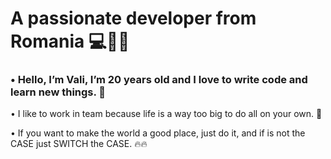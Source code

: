#                               A passionate developer from Romania 💻👨‍💻
### • Hello, I’m Vali, I’m 20 years old and I love to write code and learn new things. 💫
• I like to work in team because life is a way too big to do all on your own. 👥 

• If you want to make the world a good place, just do it, and if is not the CASE just
SWITCH the CASE. 🔥🔥
